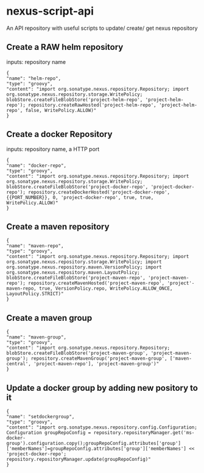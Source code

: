 # nexus-script-api
An API repository with useful scripts to update/ create/ get nexus repository 

## Create a RAW helm repository
inputs: repository name
```
{
"name": "helm-repo",
"type": "groovy",
"content": "import org.sonatype.nexus.repository.Repository; import org.sonatype.nexus.repository.storage.WritePolicy; blobStore.createFileBlobStore('project-helm-repo', 'project-helm-repo'); repository.createRawHosted('project-helm-repo', 'project-helm-repo', false, WritePolicy.ALLOW)"
}
```
## Create a docker Repository
inputs: repository name, a HTTP port
```
{
"name": "docker-repo",
"type": "groovy",
"content": "import org.sonatype.nexus.repository.Repository; import org.sonatype.nexus.repository.storage.WritePolicy; blobStore.createFileBlobStore('project-docker-repo', 'project-docker-repo'); repository.createDockerHosted('project-docker-repo', {{PORT_NUMBER}}, 0, 'project-docker-repo', true, true, WritePolicy.ALLOW)"
}
```
## Create a maven repository
```
{
"name": "maven-repo",
"type": "groovy",
"content": "import org.sonatype.nexus.repository.Repository; import org.sonatype.nexus.repository.storage.WritePolicy; import org.sonatype.nexus.repository.maven.VersionPolicy; import org.sonatype.nexus.repository.maven.LayoutPolicy; blobStore.createFileBlobStore('project-maven-repo', 'project-maven-repo'); repository.createMavenHosted('project-maven-repo', 'project'-maven-repo, true, VersionPolicy.repo, WritePolicy.ALLOW_ONCE, LayoutPolicy.STRICT)"
}
```
## Create a maven group
```
{
"name": "maven-group",
"type": "groovy",
"content": "import org.sonatype.nexus.repository.Repository; blobStore.createFileBlobStore('project-maven-group', 'project-maven-group'); repository.createMavenGroup('project-maven-group', ['maven-central', 'project-maven-repo'], 'project-maven-group')"
}
```
## Update a docker group by adding new pository to it
```
{
"name": "setdockergroup",
"type": "groovy",
"content": "import org.sonatype.nexus.repository.config.Configuration; Configuration groupRepoConfig = repository.repositoryManager.get('ms-docker-group').configuration.copy();groupRepoConfig.attributes['group']['memberNames']=groupRepoConfig.attributes['group']['memberNames'] << 'project-docker-repo'; repository.repositoryManager.update(groupRepoConfig)"
}
```

